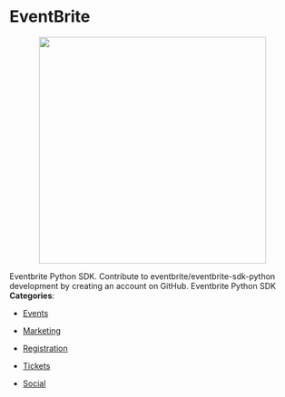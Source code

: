 # EventBrite

<p align="center">
    <img width="400" src="https://raw.githubusercontent.com/awesome-apis/awesome-apis/apis/eventbrite/logo_256x256.png" />
</p>


Eventbrite Python SDK. Contribute to eventbrite/eventbrite-sdk-python development by creating an account on GitHub.  Eventbrite Python SDK
**Categories**:

- [Events](https://github/awesome-apis/awesome-apis#events)

- [Marketing](https://github/awesome-apis/awesome-apis#marketing)

- [Registration](https://github/awesome-apis/awesome-apis#registration)

- [Tickets](https://github/awesome-apis/awesome-apis#tickets)

- [Social](https://github/awesome-apis/awesome-apis#social)



